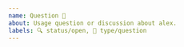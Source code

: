 ```yaml
---
name: Question 🤔
about: Usage question or discussion about alex.
labels: 🔍 status/open, 🙋 type/question
---
```


<!--
To make it easier for us to help you, please include as much useful information
as possible.

Before opening a new issue, please search existing issues:
https://github.com/search?q=org%3Aget-alex&type=Issues


-->
